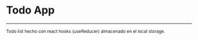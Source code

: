 <h1>Todo App</h1>
<hr/>
<small>Todo list hecho con react hooks (useReducer) almacenado en el local storage.</small>
